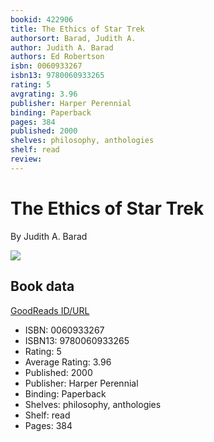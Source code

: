 ```yaml
---
bookid: 422906
title: The Ethics of Star Trek
authorsort: Barad, Judith A.
author: Judith A. Barad
authors: Ed Robertson
isbn: 0060933267
isbn13: 9780060933265
rating: 5
avgrating: 3.96
publisher: Harper Perennial
binding: Paperback
pages: 384
published: 2000
shelves: philosophy, anthologies
shelf: read
review: 
---
```


# The Ethics of Star Trek

By Judith A. Barad

![](https://i.gr-assets.com/images/S/compressed.photo.goodreads.com/books/1312063106l/422906.jpg)

## Book data

[GoodReads ID/URL](https://www.goodreads.com/book/show/422906)

- ISBN: 0060933267
- ISBN13: 9780060933265
- Rating: 5
- Average Rating: 3.96
- Published: 2000
- Publisher: Harper Perennial
- Binding: Paperback
- Shelves: philosophy, anthologies
- Shelf: read
- Pages: 384

